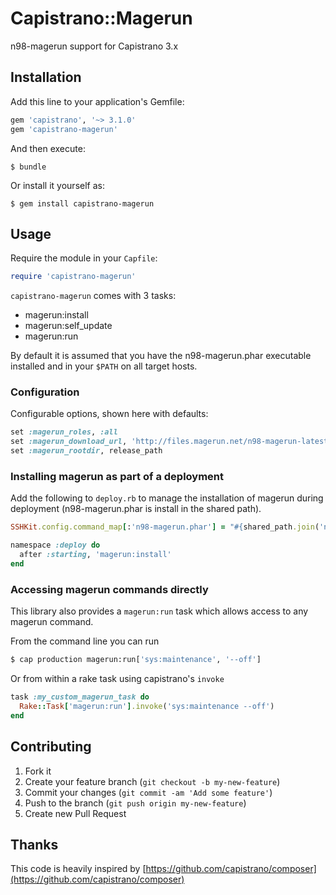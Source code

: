 # Capistrano::Magerun

n98-magerun support for Capistrano 3.x

## Installation

Add this line to your application's Gemfile:

```ruby
gem 'capistrano', '~> 3.1.0'
gem 'capistrano-magerun'
```

And then execute:

    $ bundle

Or install it yourself as:

    $ gem install capistrano-magerun

## Usage

Require the module in your `Capfile`:

```ruby
require 'capistrano-magerun'
```

`capistrano-magerun` comes with 3 tasks:

* magerun:install
* magerun:self_update
* magerun:run


By default it is assumed that you have the n98-magerun.phar executable installed and in your
`$PATH` on all target hosts.

### Configuration

Configurable options, shown here with defaults:

```ruby
set :magerun_roles, :all
set :magerun_download_url, 'http://files.magerun.net/n98-magerun-latest.phar'
set :magerun_rootdir, release_path
```

### Installing magerun as part of a deployment

Add the following to `deploy.rb` to manage the installation of magerun during
deployment (n98-magerun.phar is install in the shared path).

```ruby
SSHKit.config.command_map[:'n98-magerun.phar'] = "#{shared_path.join('n98-magerun.phar')}"

namespace :deploy do
  after :starting, 'magerun:install'
end
```

### Accessing magerun commands directly

This library also provides a `magerun:run` task which allows access to any
magerun command.

From the command line you can run

```bash
$ cap production magerun:run['sys:maintenance', '--off']
```

Or from within a rake task using capistrano's `invoke`

```ruby
task :my_custom_magerun_task do
  Rake::Task['magerun:run'].invoke('sys:maintenance --off')
end
```


## Contributing

1. Fork it
2. Create your feature branch (`git checkout -b my-new-feature`)
3. Commit your changes (`git commit -am 'Add some feature'`)
4. Push to the branch (`git push origin my-new-feature`)
5. Create new Pull Request


## Thanks

This code is heavily inspired by [https://github.com/capistrano/composer](https://github.com/capistrano/composer)
